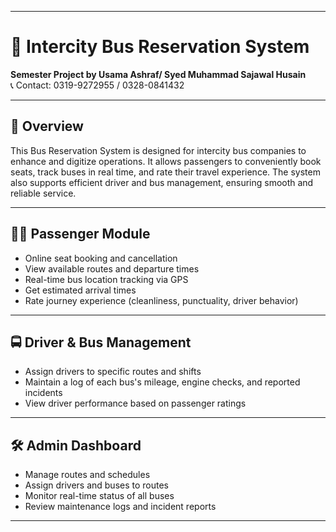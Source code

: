 
---

# 🚌 Intercity Bus Reservation System

**Semester Project by Usama Ashraf/ Syed Muhammad Sajawal Husain**  
📞 Contact: 0319-9272955 / 0328-0841432

---

## 📌 Overview

This Bus Reservation System is designed for intercity bus companies to enhance and digitize operations. It allows passengers to conveniently book seats, track buses in real time, and rate their travel experience. The system also supports efficient driver and bus management, ensuring smooth and reliable service.

---

## 🧑‍💻 Passenger Module

- Online seat booking and cancellation  
- View available routes and departure times  
- Real-time bus location tracking via GPS  
- Get estimated arrival times  
- Rate journey experience (cleanliness, punctuality, driver behavior)  

---

## 🚍 Driver & Bus Management

- Assign drivers to specific routes and shifts  
- Maintain a log of each bus's mileage, engine checks, and reported incidents  
- View driver performance based on passenger ratings  

---

## 🛠️ Admin Dashboard

- Manage routes and schedules  
- Assign drivers and buses to routes  
- Monitor real-time status of all buses  
- Review maintenance logs and incident reports  

---
